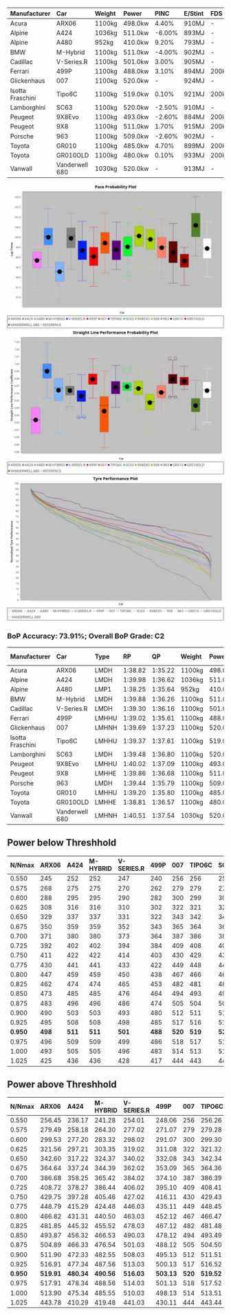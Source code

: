 | Manufacturer     | Car            | Weight | Power   | PINC    | E/Stint | FDS     |
|:-|:-|:-|:-|:-|:-|:-|
| Acura            | ARX06          | 1100kg | 498.0kw | 4.40%   | 910MJ   |    -    |
| Alpine           | A424           | 1036kg | 511.0kw | -6.00%  | 893MJ   |    -    |
| Alpine           | A480           | 952kg  | 410.0kw | 9.20%   | 793MJ   |    -    |
| BMW              | M-Hybrid       | 1100kg | 511.0kw | -4.00%  | 902MJ   |    -    |
| Cadillac         | V-Series.R     | 1100kg | 501.0kw | 3.00%   | 905MJ   |    -    |
| Ferrari          | 499P           | 1100kg | 488.0kw | 3.10%   | 894MJ   | 200kph  |
| Glickenhaus      | 007            | 1100kg | 520.0kw |    -    | 924MJ   |    -    |
| Isotta Fraschini | Tipo6C         | 1100kg | 519.0kw | 0.10%   | 921MJ   | 200kph  |
| Lamborghini      | SC63           | 1100kg | 520.0kw | -2.50%  | 910MJ   |    -    |
| Peugeot          | 9X8Evo         | 1100kg | 493.0kw | -2.60%  | 884MJ   | 200kph  |
| Peugeot          | 9X8            | 1100kg | 511.0kw | 1.70%   | 915MJ   | 200kph  |
| Porsche          | 963            | 1100kg | 509.0kw | -2.60%  | 902MJ   |    -    |
| Toyota           | GR010          | 1100kg | 485.0kw | 4.70%   | 899MJ   | 200kph  |
| Toyota           | GR010OLD       | 1100kg | 480.0kw | 0.10%   | 933MJ   | 200kph  |
| Vanwall          | Vanderwell 680 | 1030kg | 520.0kw |    -    | 913MJ   |    -    |

![PACECHART](./IMG/AUTO.png)
![STRAIGHTLINEPERFORMANCECHART](./IMG/AUTO_sp.png)
![TYREPERFORMANCECHART](./IMG/AUTO_tw.png)

### BoP Accuracy: 73.91%; Overall BoP Grade: C2
| Manufacturer     | Car            | Type  | RP      | QP      | Weight | Power¹  | Threshhold | PINC    | Power²   | E/Stint | AVG Vmax  | FDS     | RDLC | L/Stint | BOP-Grade | Model Accuracy | Model Points | Match%  | SimDiff |
|:-|:-|:-|:-|:-|:-|:-|:-|:-|:-|:-|:-|:-|:-|:-|:-|:-|:-|:-|:-|
| Acura            | ARX06          | LMDH  | 1:38.82 | 1:35.22 | 1100kg | 498.0kw | 250.0kph   | 4.40%   | 519.90kw |  910MJ  | 296.16kph |    -    | 0.98 | 29      | -E2       | 100.00%        | 996          | 52.42%  | #       |
| Alpine           | A424           | LMDH  | 1:39.98 | 1:36.62 | 1036kg | 511.0kw | 250.0kph   | -6.00%  | 480.30kw |  893MJ  | 307.23kph |    -    | 1.01 | 29      | +D1       | 99.61%         | 762          | 69.72%  | #       |
| Alpine           | A480           | LMP1  | 1:38.25 | 1:35.64 |  952kg | 410.0kw | 250.0kph   | 9.20%   | 447.70kw |  793MJ  | 302.78kph |    -    | 0.97 | 27      | -Ω1       | 100.00%        | 1173         | 32.79%  | ±0.22s  |
| BMW              | M-Hybrid       | LMDH  | 1:39.88 | 1:36.26 | 1100kg | 511.0kw | 250.0kph   | -4.00%  | 490.60kw |  902MJ  | 300.49kph |    -    | 0.97 | 29      | +B2       | 100.00%        | 1826         | 80.01%  | #       |
| Cadillac         | V-Series.R     | LMDH  | 1:39.30 | 1:36.16 | 1100kg | 501.0kw | 250.0kph   | 3.00%   | 516.00kw |  905MJ  | 301.02kph |    -    | 0.97 | 29      | ~A1       | 99.00%         | 3184         | 96.98%  | ±1.26s  |
| Ferrari          | 499P           | LMHHU | 1:39.02 | 1:35.61 | 1100kg | 488.0kw | 250.0kph   | 3.10%   | 503.10kw |  894MJ  | 303.20kph | 200kph  | 0.99 | 29      | -B2       | 98.07%         | 3550         | 80.96%  | ±0.57s  |
| Glickenhaus      | 007            | LMHNH | 1:39.69 | 1:37.23 | 1100kg | 520.0kw | 250.0kph   |    -    | 520.00kw |  924MJ  | 298.74kph |    -    | 0.91 | 29      | +B1       | 94.48%         | 2311         | 85.00%  | ±0.35s  |
| Isotta Fraschini | Tipo6C         | LMHHU | 1:39.37 | 1:37.61 | 1100kg | 519.0kw | 250.0kph   | 0.10%   | 519.50kw |  921MJ  | 303.93kph | 200kph  | 1.01 | 29      | +D1       | 96.81%         | 91           | 67.33%  | #       |
| Lamborghini      | SC63           | LMDH  | 1:39.48 | 1:36.80 | 1100kg | 520.0kw | 250.0kph   | -2.50%  | 507.00kw |  910MJ  | 302.68kph |    -    | 0.99 | 29      | ~A1       | 100.00%        | 529          | 98.68%  | #       |
| Peugeot          | 9X8Evo         | LMHHU | 1:40.02 | 1:37.09 | 1100kg | 493.0kw | 250.0kph   | -2.60%  | 480.20kw |  884MJ  | 299.69kph | 200kph  | 0.96 | 29      | +D2       | 99.21%         | 377          | 62.69%  | #       |
| Peugeot          | 9X8            | LMHHE | 1:39.86 | 1:36.68 | 1100kg | 511.0kw | 250.0kph   | 1.70%   | 519.70kw |  915MJ  | 300.20kph | 200kph  | 0.96 | 29      | +B1       | 99.52%         | 4561         | 88.74%  | ±0.36s  |
| Porsche          | 963            | LMDH  | 1:39.44 | 1:35.79 | 1100kg | 509.0kw | 250.0kph   | -2.60%  | 495.80kw |  902MJ  | 300.60kph |    -    | 0.97 | 29      | ~A1       | 99.96%         | 10176        | 100.00% | ±0.48s  |
| Toyota           | GR010          | LMHHU | 1:39.20 | 1:35.80 | 1100kg | 485.0kw | 250.0kph   | 4.70%   | 507.80kw |  899MJ  | 303.29kph | 200kph  | 0.99 | 29      | -A2       | 99.95%         | 5509         | 90.24%  | ±0.43s  |
| Toyota           | GR010OLD       | LMHHE | 1:38.81 | 1:36.57 | 1100kg | 480.0kw | 250.0kph   | 0.10%   | 480.50kw |  933MJ  | 300.86kph | 200kph  | 0.99 | 29      | -Ω1       | 100.00%        | 351          | 46.03%  | ±1.96s  |
| Vanwall          | Vanderwell 680 | LMHNH | 1:40.51 | 1:37.54 | 1030kg | 520.0kw | 0.0kph     |    -    | 520.00kw |  913MJ  | 303.52kph |    -    | 1.01 | 29      | +E1       | 99.23%         | 387          | 57.02%  | ±0.55s  |

## Power below Threshhold
| N/Nmax    | ARX06   | A424    | M-HYBRID | V-SERIES.R | 499P    | 007     | TIPO6C  | SC63    | 9X8EVO  | 9X8     | 963     | GR010   | GR010OLD | VANDERWELL 680 | ​     | RPM      | A480       |
|:-|:-|:-|:-|:-|:-|:-|:-|:-|:-|:-|:-|:-|:-|:-|:-|:-|:-|
|  0.550    |  245    |  252    |  252     |  247       |  240    |  256    |  256    |  256    |  243    |  252    |  251    |  239    |  236     |  256           |  ​    |   --     |  0.00      |
|  0.575    |  268    |  275    |  275     |  270       |  262    |  279    |  279    |  279    |  265    |  275    |  274    |  261    |  258     |  279           |  ​    |   --     |  0.00      |
|  0.600    |  288    |  295    |  295     |  290       |  282    |  300    |  299    |  300    |  285    |  295    |  294    |  280    |  277     |  300           |  ​    |   --     |  0.00      |
|  0.625    |  308    |  316    |  316     |  310       |  302    |  322    |  321    |  322    |  305    |  316    |  315    |  300    |  297     |  322           |  ​    |   --     |  0.00      |
|  0.650    |  329    |  337    |  337     |  331       |  322    |  343    |  342    |  343    |  325    |  337    |  336    |  320    |  317     |  343           |  ​    |   --     |  0.00      |
|  0.675    |  350    |  359    |  359     |  352       |  343    |  365    |  364    |  365    |  346    |  359    |  357    |  341    |  337     |  365           |  ​    |   --     |  0.00      |
|  0.700    |  371    |  380    |  380     |  373       |  364    |  387    |  386    |  387    |  367    |  380    |  379    |  362    |  358     |  387           |  ​    |   --     |  0.00      |
|  0.725    |  392    |  402    |  402     |  394       |  384    |  409    |  408    |  409    |  388    |  402    |  400    |  382    |  378     |  409           |  ​    |   --     |  0.00      |
|  0.750    |  411    |  422    |  422     |  414       |  403    |  430    |  429    |  430    |  407    |  422    |  421    |  401    |  397     |  430           |  ​    |   --     |  0.00      |
|  0.775    |  430    |  441    |  441     |  433       |  422    |  449    |  448    |  449    |  426    |  441    |  440    |  419    |  415     |  449           |  ​    |  5000    |  250.51    |
|  0.800    |  447    |  459    |  459     |  450       |  438    |  467    |  466    |  467    |  443    |  459    |  457    |  436    |  431     |  467           |  ​    |  5500    |  295.60    |
|  0.825    |  462    |  474    |  474     |  465       |  453    |  482    |  481    |  482    |  457    |  474    |  472    |  450    |  445     |  482           |  ​    |  6000    |  330.67    |
|  0.850    |  473    |  485    |  485     |  476       |  464    |  494    |  493    |  494    |  468    |  485    |  484    |  461    |  456     |  494           |  ​    |  6500    |  373.75    |
|  0.875    |  483    |  496    |  496     |  486       |  474    |  505    |  504    |  505    |  478    |  496    |  494    |  471    |  466     |  505           |  ​    |  7000    |  416.84    |
|  0.900    |  490    |  503    |  503     |  493       |  480    |  512    |  511    |  512    |  485    |  503    |  501    |  477    |  472     |  512           |  ​    |  7500    |  427.86    |
|  0.925    |  495    |  508    |  508     |  498       |  485    |  517    |  516    |  517    |  490    |  508    |  506    |  482    |  477     |  517           |  ​    |  8000    |  423.86    |
| **0.950** | **498** | **511** | **511**  | **501**    | **488** | **520** | **519** | **520** | **493** | **511** | **509** | **485** | **480**  | **520**        | **​** | **8500** | **426.86** |
|  0.975    |  496    |  509    |  509     |  499       |  486    |  518    |  517    |  518    |  491    |  509    |  507    |  483    |  478     |  518           |  ​    |  9000    |  213.43    |
|  1.000    |  493    |  505    |  505     |  496       |  483    |  514    |  513    |  514    |  488    |  505    |  504    |  480    |  475     |  514           |  ​    |   --     |  0.00      |
|  1.025    |  425    |  436    |  436     |  428       |  417    |  444    |  443    |  444    |  421    |  436    |  435    |  414    |  410     |  444           |  ​    |   --     |  0.00      |

## Power above Threshhold
| N/Nmax    | ARX06      | A424       | M-HYBRID   | V-SERIES.R | 499P       | 007     | TIPO6C     | SC63    | 9X8EVO     | 9X8        | 963        | GR010      | GR010OLD   | VANDERWELL 680 | ​     | RPM      | A480       |
|:-|:-|:-|:-|:-|:-|:-|:-|:-|:-|:-|:-|:-|:-|:-|:-|:-|:-|
|  0.550    |  256.45    |  236.17    |  241.28    |  254.01    |  248.06    |  256    |  256.26    |  250    |  236.09    |  256.34    |  244.38    |  250.39    |  236.24    |  256           |  ​    |   --     |  0.00      |
|  0.575    |  279.49    |  258.18    |  264.30    |  277.02    |  271.07    |  279    |  279.28    |  273    |  258.10    |  279.37    |  266.41    |  273.43    |  258.26    |  279           |  ​    |   --     |  0.00      |
|  0.600    |  299.53    |  277.20    |  283.32    |  298.02    |  291.07    |  300    |  299.30    |  293    |  277.11    |  299.40    |  286.44    |  293.46    |  277.28    |  300           |  ​    |   --     |  0.00      |
|  0.625    |  321.56    |  297.21    |  303.35    |  319.02    |  311.08    |  322    |  321.32    |  314    |  297.11    |  321.42    |  306.47    |  314.49    |  297.30    |  322           |  ​    |   --     |  0.00      |
|  0.650    |  342.60    |  317.22    |  324.37    |  340.02    |  332.08    |  343    |  342.34    |  335    |  317.12    |  342.45    |  327.51    |  335.53    |  317.32    |  343           |  ​    |   --     |  0.00      |
|  0.675    |  364.64    |  337.24    |  344.39    |  362.02    |  353.09    |  365    |  364.36    |  356    |  337.13    |  364.48    |  348.54    |  356.56    |  337.34    |  365           |  ​    |   --     |  0.00      |
|  0.700    |  386.68    |  358.25    |  365.42    |  384.02    |  374.10    |  387    |  386.39    |  377    |  358.14    |  386.51    |  369.57    |  377.59    |  358.36    |  387           |  ​    |   --     |  0.00      |
|  0.725    |  408.72    |  378.27    |  386.44    |  406.02    |  395.10    |  409    |  408.41    |  399    |  378.14    |  408.54    |  389.60    |  399.63    |  378.38    |  409           |  ​    |   --     |  0.00      |
|  0.750    |  429.75    |  397.28    |  405.46    |  427.02    |  416.11    |  430    |  429.43    |  419    |  397.15    |  429.57    |  409.63    |  419.66    |  397.40    |  430           |  ​    |   --     |  0.00      |
|  0.775    |  448.79    |  415.29    |  424.48    |  446.03    |  435.11    |  449    |  448.45    |  438    |  415.16    |  448.59    |  428.66    |  438.69    |  415.41    |  449           |  ​    |  5000    |  250.51    |
|  0.800    |  466.82    |  431.31    |  440.50    |  463.03    |  452.12    |  467    |  466.47    |  455    |  431.16    |  466.62    |  445.69    |  455.71    |  431.43    |  467           |  ​    |  5500    |  295.60    |
|  0.825    |  481.85    |  445.32    |  455.52    |  478.03    |  467.12    |  482    |  481.48    |  470    |  445.17    |  481.64    |  459.71    |  470.74    |  445.44    |  482           |  ​    |  6000    |  330.67    |
|  0.850    |  493.87    |  456.32    |  466.53    |  490.03    |  478.12    |  494    |  493.49    |  482    |  456.17    |  493.65    |  470.73    |  482.76    |  456.46    |  494           |  ​    |  6500    |  373.75    |
|  0.875    |  504.89    |  466.33    |  476.54    |  501.03    |  488.12    |  505    |  504.50    |  492    |  466.18    |  504.67    |  480.74    |  492.77    |  466.47    |  505           |  ​    |  7000    |  416.84    |
|  0.900    |  511.90    |  472.33    |  482.55    |  508.03    |  495.13    |  512    |  511.51    |  499    |  472.18    |  511.68    |  487.75    |  499.78    |  472.47    |  512           |  ​    |  7500    |  427.86    |
|  0.925    |  516.91    |  477.34    |  487.56    |  513.03    |  500.13    |  517    |  516.52    |  504    |  477.18    |  516.68    |  492.76    |  504.79    |  477.48    |  517           |  ​    |  8000    |  423.86    |
| **0.950** | **519.91** | **480.34** | **490.56** | **516.03** | **503.13** | **520** | **519.52** | **507** | **480.18** | **519.69** | **495.77** | **507.80** | **480.48** | **520**        | **​** | **8500** | **426.86** |
|  0.975    |  517.91    |  478.34    |  488.56    |  514.03    |  501.13    |  518    |  517.52    |  505    |  478.18    |  517.68    |  493.76    |  505.79    |  478.48    |  518           |  ​    |  9000    |  213.43    |
|  1.000    |  513.90    |  475.34    |  485.55    |  510.03    |  498.13    |  514    |  513.51    |  502    |  475.18    |  513.68    |  490.76    |  502.79    |  475.47    |  514           |  ​    |   --     |  0.00      |
|  1.025    |  443.78    |  410.29    |  419.48    |  441.03    |  430.11    |  444    |  443.44    |  433    |  410.16    |  443.59    |  423.65    |  433.68    |  410.41    |  444           |  ​    |   --     |  0.00      |
